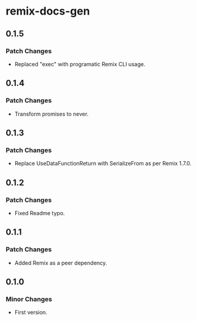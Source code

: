 # remix-docs-gen

## 0.1.5

### Patch Changes

- Replaced "exec" with programatic Remix CLI usage.

## 0.1.4

### Patch Changes

- Transform promises to never.

## 0.1.3

### Patch Changes

- Replace UseDataFunctionReturn with SerializeFrom as per Remix 1.7.0.

## 0.1.2

### Patch Changes

- Fixed Readme typo.

## 0.1.1

### Patch Changes

- Added Remix as a peer dependency.

## 0.1.0

### Minor Changes

- First version.

